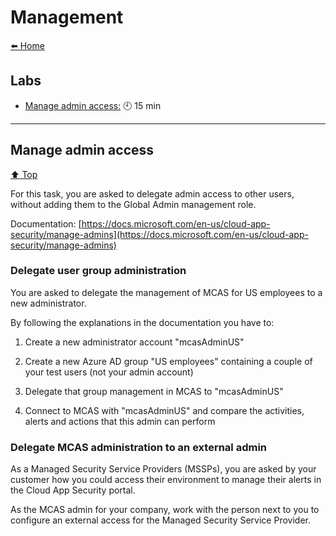 # Management

[:arrow_left: Home](/README.md)

## Labs

- [Manage admin access:](#Manage-admin-accesst) :clock10: 15 min

---

## Manage admin access

[:arrow_up: Top](#Management)

For this task, you are asked to delegate admin access to other users,
without adding them to the Global Admin management role.

Documentation:
[https://docs.microsoft.com/en-us/cloud-app-security/manage-admins](https://docs.microsoft.com/en-us/cloud-app-security/manage-admins)

### Delegate user group administration

You are asked to delegate the management of MCAS for US employees to a
new administrator.

By following the explanations in the documentation you have to:

1. Create a new administrator account "mcasAdminUS"

2. Create a new Azure AD group "US employees" containing a couple of
    your test users (not your admin account)

3. Delegate that group management in MCAS to "mcasAdminUS"

4. Connect to MCAS with "mcasAdminUS" and compare the activities,
    alerts and actions that this admin can perform

### Delegate MCAS administration to an external admin

As a Managed Security Service Providers (MSSPs), you are asked by your
customer how you could access their environment to manage their alerts
in the Cloud App Security portal.

As the MCAS admin for your company, work with the person next to you to
configure an external access for the Managed Security Service Provider.